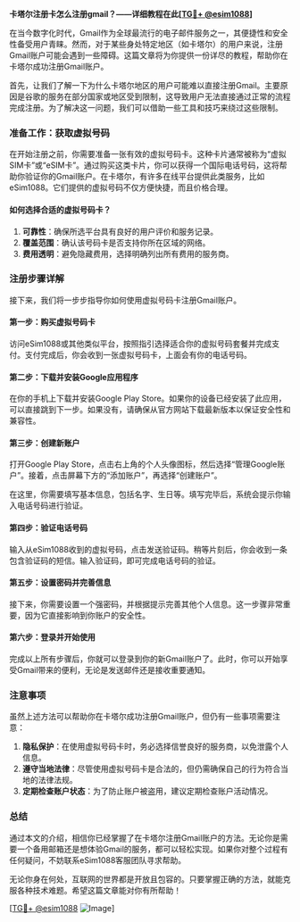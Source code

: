 **卡塔尔注册卡怎么注册gmail？——详细教程在此[[TG💪+ @esim1088](https://t.me/s/esim1088)]**

在当今数字化时代，Gmail作为全球最流行的电子邮件服务之一，其便捷性和安全性备受用户青睐。然而，对于某些身处特定地区（如卡塔尔）的用户来说，注册Gmail账户可能会遇到一些障碍。这篇文章将为你提供一份详尽的教程，帮助你在卡塔尔成功注册Gmail账户。

首先，让我们了解一下为什么卡塔尔地区的用户可能难以直接注册Gmail。主要原因是谷歌的服务在部分国家或地区受到限制，这导致用户无法直接通过正常的流程完成注册。为了解决这一问题，我们可以借助一些工具和技巧来绕过这些限制。

### **准备工作：获取虚拟号码**

在开始注册之前，你需要准备一张有效的虚拟号码卡。这种卡片通常被称为“虚拟SIM卡”或“eSIM卡”。通过购买这类卡片，你可以获得一个国际电话号码，这将帮助你验证你的Gmail账户。在卡塔尔，有许多在线平台提供此类服务，比如eSim1088。它们提供的虚拟号码不仅方便快捷，而且价格合理。

#### **如何选择合适的虚拟号码卡？**

1. **可靠性**：确保所选平台具有良好的用户评价和服务记录。
2. **覆盖范围**：确认该号码卡是否支持你所在区域的网络。
3. **费用透明**：避免隐藏费用，选择明确列出所有费用的服务商。

### **注册步骤详解**

接下来，我们将一步步指导你如何使用虚拟号码卡注册Gmail账户。

#### **第一步：购买虚拟号码卡**

访问eSim1088或其他类似平台，按照指引选择适合你的虚拟号码套餐并完成支付。支付完成后，你会收到一张虚拟号码卡，上面会有你的电话号码。

#### **第二步：下载并安装Google应用程序**

在你的手机上下载并安装Google Play Store。如果你的设备已经安装了此应用，可以直接跳到下一步。如果没有，请确保从官方网站下载最新版本以保证安全性和兼容性。

#### **第三步：创建新账户**

打开Google Play Store，点击右上角的个人头像图标，然后选择“管理Google账户”。接着，点击屏幕下方的“添加账户”，再选择“创建账户”。

在这里，你需要填写基本信息，包括名字、生日等。填写完毕后，系统会提示你输入电话号码进行验证。

#### **第四步：验证电话号码**

输入从eSim1088收到的虚拟号码，点击发送验证码。稍等片刻后，你会收到一条包含验证码的短信。输入验证码，即可完成电话号码的验证。

#### **第五步：设置密码并完善信息**

接下来，你需要设置一个强密码，并根据提示完善其他个人信息。这一步骤非常重要，因为它直接影响到你账户的安全性。

#### **第六步：登录并开始使用**

完成以上所有步骤后，你就可以登录到你的新Gmail账户了。此时，你可以开始享受Gmail带来的便利，无论是发送邮件还是接收重要通知。

### **注意事项**

虽然上述方法可以帮助你在卡塔尔成功注册Gmail账户，但仍有一些事项需要注意：

1. **隐私保护**：在使用虚拟号码卡时，务必选择信誉良好的服务商，以免泄露个人信息。
2. **遵守当地法律**：尽管使用虚拟号码卡是合法的，但仍需确保自己的行为符合当地的法律法规。
3. **定期检查账户状态**：为了防止账户被盗用，建议定期检查账户活动情况。

### **总结**

通过本文的介绍，相信你已经掌握了在卡塔尔注册Gmail账户的方法。无论你是需要一个备用邮箱还是想体验Gmail的服务，都可以轻松实现。如果你对整个过程有任何疑问，不妨联系eSim1088客服团队寻求帮助。

无论你身在何处，互联网的世界都是开放且包容的。只要掌握正确的方法，就能克服各种技术难题。希望这篇文章能对你有所帮助！

[[TG💪+ @esim1088](https://t.me/s/esim1088) ![Image](https://i.postimg.cc/4NQfJmqS/Snipaste-2025-05-13-00-14-12.png)]